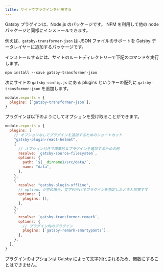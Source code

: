 ```yaml
---
title: サイトでプラグインを利用する
---
```


Gatsby プラグインは、Node.js のパッケージです。 NPM を利用して他の node パッケージと同様にインストールできます。

例えば、`gatsby-transformer-json` は JSON ファイルのサポートを Gatsby データレイヤーに追加するパッケージです。

インストールするには、サイトのルートディレクトリーで下記のコマンドを実行します。

```shell
npm install --save gatsby-transformer-json
```

次にサイトの `gatsby-config.js` にある plugins というキーの配列に `gatsby-transformer-json` を追加します。

```javascript:title=gatsby-config.js
module.exports = {
  plugins: [`gatsby-transformer-json`],
}
```

プラグインは以下のようにしてオプションを受け取ることができます。

```javascript:title=gatsby-config.js
module.exports = {
  plugins: [
    // オプションなしでプラグインを追加するためのショートカット
    "gatsby-plugin-react-helmet",
    {
      // オプション付きで標準的なプラグインを追加するための例
      resolve: `gatsby-source-filesystem`,
      options: {
        path: `${__dirname}/src/data/`,
        name: "data",
      },
    },
    {
      resolve: "gatsby-plugin-offline",
      // options が空の場合、文字列だけでプラグインを指定したときと同等です
      options: {
        plugins: [],
      },
    },
    {
      resolve: `gatsby-transformer-remark`,
      options: {
        // プラグイン内のプラグイン
        plugins: [`gatsby-remark-smartypants`],
      },
    },
  ],
}
```

プラグインのオプションは Gatsby によって文字列化されるため、関数にすることはできません。
